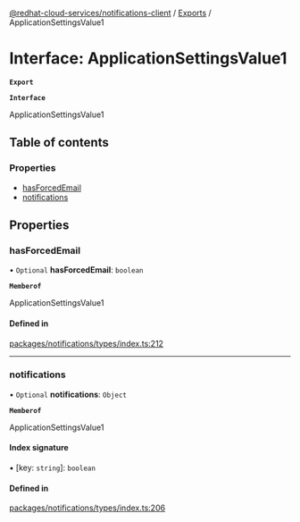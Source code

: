 [@redhat-cloud-services/notifications-client](../README.md) / [Exports](../modules.md) / ApplicationSettingsValue1

# Interface: ApplicationSettingsValue1

**`Export`**

**`Interface`**

ApplicationSettingsValue1

## Table of contents

### Properties

- [hasForcedEmail](ApplicationSettingsValue1.md#hasforcedemail)
- [notifications](ApplicationSettingsValue1.md#notifications)

## Properties

### hasForcedEmail

• `Optional` **hasForcedEmail**: `boolean`

**`Memberof`**

ApplicationSettingsValue1

#### Defined in

[packages/notifications/types/index.ts:212](https://github.com/RedHatInsights/javascript-clients/blob/master/packages/notifications/types/index.ts#L212)

___

### notifications

• `Optional` **notifications**: `Object`

**`Memberof`**

ApplicationSettingsValue1

#### Index signature

▪ [key: `string`]: `boolean`

#### Defined in

[packages/notifications/types/index.ts:206](https://github.com/RedHatInsights/javascript-clients/blob/master/packages/notifications/types/index.ts#L206)
